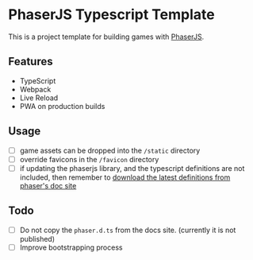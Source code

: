 # PhaserJS Typescript Template

This is a project template for building games with [PhaserJS](https://phaser.io/).

## Features

* TypeScript
* Webpack
* Live Reload
* PWA on production builds

## Usage

* [ ] game assets can be dropped into the `/static` directory
* [ ] override favicons in the `/favicon` directory
* [ ] if updating the phaserjs library, and the typescript definitions are not included, then remember to [download the latest definitions from phaser's doc site](https://github.com/photonstorm/phaser3-docs/tree/master/typescript)

## Todo

* [ ] Do not copy the `phaser.d.ts` from the docs site.  (currently it is not published)
* [ ] Improve bootstrapping process
